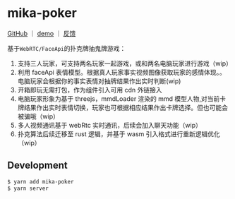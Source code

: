 # mika-poker

<p>
<a href="https://github.com/DarylLi/mika-poker">GitHub</a>
<span>｜</span>
<a href="https://darylli.github.io/mika-poker/demo/index.html">demo</a>
<span>｜</span>
<a href="https://github.com/DarylLi/mika-poker/issues">反馈</a>
</p>

基于`WebRTC/FaceApi`的扑克牌抽鬼牌游戏：

1. 支持三人玩家，可支持两名玩家一起游戏，或和两名电脑玩家进行游戏（wip）
2. 利用 faceApi 表情模型。根据真人玩家事实视频图像获取玩家的感情体现。。电脑玩家会根据你的事实表情对抽牌结果作出实时判断(wip)
3. 开箱即玩无需打包，作为组件引入可用 cdn 外链接入
4. 电脑玩家形象为基于 threejs，mmdLoader 渲染的 mmd 模型人物,对当前卡牌结果作出实时表情切换，玩家也可根据相应结果作出卡牌选择。但也可能会被骗哦（wip）
5. 多人视频通讯基于 webRtc 实时通讯，后续会加入聊天功能（wip）
6. 扑克算法后续迁移至 rust 逻辑，并基于 wasm 引入格式进行重新逻辑优化（wip）

## Development

```bash
$ yarn add mika-poker
$ yarn server
```
